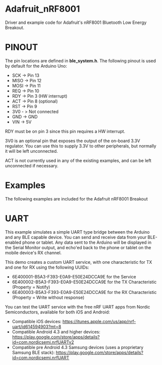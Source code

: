 Adafruit_nRF8001
================

Driver and example code for Adafruit's nRF8001 Bluetooth Low Energy Breakout.

PINOUT
======

The pin locations are defined in **ble_system.h**. The following pinout is used by default for the Arduino Uno:

* SCK -> Pin 13
* MISO -> Pin 12
* MOSI -> Pin 11
* REQ -> Pin 10
* RDY -> Pin 3 (HW interrupt)
* ACT -> Pin 8 (optional)
* RST -> Pin 9
* 3V0 - > Not connected
* GND -> GND
* VIN -> 5V

RDY must be on pin 3 since this pin requires a HW interrupt.

3V0 is an optional pin that exposes the output of the on-board 3.3V regulator. You can use this to supply 3.3V to other peripherals, but normally it will be left unconnected.

ACT is not currently used in any of the existing examples, and can be left unconnected if necessary.

Examples
========

The following examples are included for the Adafruit nRF8001 Breakout

UART
====

This example simulates a simple UART type bridge between the Arduino and any BLE capable device.  You can send and receive data from your BLE-enabled phone or tablet.  Any data sent to the Arduino will be displayed in the Serial Monitor output, and echo'ed back to the phone or tablet on the mobile device's RX channel.

This demo creates a custom UART service, with one characteristic for TX and one for RX using the following UUIDs:

* 6E400001-B5A3-F393-E0A9-E50E24DCCA9E for the Service
* 6E400002-B5A3-F393-E0A9-E50E24DCCA9E for the TX Characteristic (Property = Notify)
* 6E400003-B5A3-F393-E0A9-E50E24DCCA9E for the RX Characteristic (Property = Write without response)

You can test the UART service with the free nRF UART apps from Nordic Semiconductors, available for both iOS and Android:

* Compatible iOS devices: https://itunes.apple.com/us/app/nrf-uart/id614594903?mt=8
* Compatible Android 4.3 and higher devices: https://play.google.com/store/apps/details?id=com.nordicsemi.nrfUARTv2
* Compatible pre Android 4.3 Samsung devices (uses a proprietary Samsung BLE stack): https://play.google.com/store/apps/details?id=com.nordicsemi.nrfUART